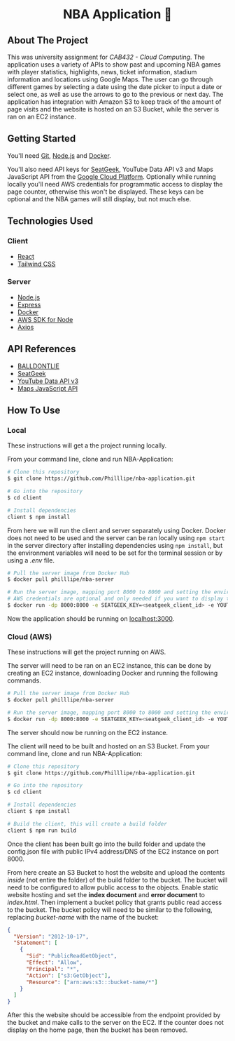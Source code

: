 <h1 align="center">NBA Application 🏀</h1>

## About The Project

This was university assignment for _CAB432 - Cloud Computing_. The application uses a variety of APIs to show past and upcoming NBA games with player statistics, highlights, news, ticket information, stadium information and locations using Google Maps. The user can go through different games by selecting a date using the date picker to input a date or select one, as well as use the arrows to go to the previous or next day. The application has integration with Amazon S3 to keep track of the amount of page visits and the website is hosted on an S3 Bucket, while the server is ran on an EC2 instance.

## Getting Started

You'll need [Git](https://git-scm.com), [Node.js](https://nodejs.org/en/download/) and [Docker](https://docs.docker.com/get-docker/).

You'll also need API keys for [SeatGeek](https://platform.seatgeek.com/), YouTube Data API v3 and Maps JavaScript API from the [Google Cloud Platform](https://console.cloud.google.com/). Optionally while running locally you'll need AWS credentials for programmatic access to display the page counter, otherwise this won't be displayed. These keys can be optional and the NBA games will still display, but not much else.

## Technologies Used

### Client

- [React](https://reactjs.org/)
- [Tailwind CSS](https://tailwindcss.com/)

### Server

- [Node.js](https://nodejs.org/en/)
- [Express](https://expressjs.com/)
- [Docker](https://www.docker.com/)
- [AWS SDK for Node](https://aws.amazon.com/sdk-for-node-js/)
- [Axios](https://axios-http.com/docs/intro)

## API References

- [BALLDONTLIE](https://www.balldontlie.io/)
- [SeatGeek](https://platform.seatgeek.com/)
- [YouTube Data API v3](https://developers.google.com/youtube/v3)
- [Maps JavaScript API](https://developers.google.com/maps/documentation/javascript/overview)

## How To Use

### Local

These instructions will get a the project running locally.

From your command line, clone and run NBA-Application:

```bash
# Clone this repository
$ git clone https://github.com/Philllipe/nba-application.git

# Go into the repository
$ cd client

# Install dependencies
client $ npm install
```

From here we will run the client and server separately using Docker. Docker does not need to be used and the server can be ran locally using `npm start` in the server directory after installing dependencies using `npm install`, but the environment variables will need to be set for the terminal session or by using a _.env_ file.

```bash
# Pull the server image from Docker Hub
$ docker pull philllipe/nba-server

# Run the server image, mapping port 8000 to 8000 and setting the environment variables
# AWS credentials are optional and only needed if you want to display the page counter
$ docker run -dp 8000:8000 -e SEATGEEK_KEY=<seatgeek_client_id> -e YOUTUBE_KEY=<youtube_api_key> -e MAPS_KEY=<google_maps_api_key> philllipe/nba-server
```

Now the application should be running on [localhost:3000](http://localhost:3000/).

### Cloud (AWS)

These instructions will get the project running on AWS.

The server will need to be ran on an EC2 instance, this can be done by creating an EC2 instance, downloading Docker and running the following commands.

```bash
# Pull the server image from Docker Hub
$ docker pull philllipe/nba-server

# Run the server image, mapping port 8000 to 8000 and setting the environment variables
$ docker run -dp 8000:8000 -e SEATGEEK_KEY=<seatgeek_client_id> -e YOUTUBE_KEY=<youtube_api_key> -e MAPS_KEY=<google_maps_api_key> philllipe/nba-server
```

The server should now be running on the EC2 instance.

The client will need to be built and hosted on an S3 Bucket. From your command line, clone and run NBA-Application:

```bash
# Clone this repository
$ git clone https://github.com/Philllipe/nba-application.git

# Go into the repository
$ cd client

# Install dependencies
client $ npm install

# Build the client, this will create a build folder
client $ npm run build
```

Once the client has been built go into the build folder and update the config.json file with public IPv4 address/DNS of the EC2 instance on port 8000.

From here create an S3 Bucket to host the website and upload the contents _inside_ (not entire the folder) of the build folder to the bucket. The bucket will need to be configured to allow public access to the objects. Enable static website hosting and set the **index document** and **error document** to _index.html_. Then implement a bucket policy that grants public read access to the bucket. The bucket policy will need to be similar to the following, replacing _bucket-name_ with the name of the bucket:

```json
{
  "Version": "2012-10-17",
  "Statement": [
    {
      "Sid": "PublicReadGetObject",
      "Effect": "Allow",
      "Principal": "*",
      "Action": ["s3:GetObject"],
      "Resource": ["arn:aws:s3:::bucket-name/*"]
    }
  ]
}
```

After this the website should be accessible from the endpoint provided by the bucket and make calls to the server on the EC2. If the counter does not display on the home page, then the bucket has been removed.
